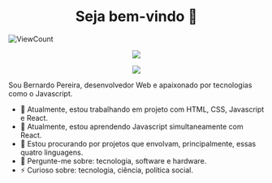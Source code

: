 <h1 align="center">
  Seja bem-vindo 👋  
</h1>

![ViewCount](https://views.whatilearened.today/views/github/BernardoOficial/views.svg)

<p align="center">
  <img align="center" src="https://github-readme-stats.vercel.app/api?username=BernardoOficial&hide=issues&show_icons=true&count_private=true&show_icons=true&include_all_commits=true&theme=dracula">
</p>
  
<p align="center">
  <img align="center" src="https://github-readme-stats.vercel.app/api/top-langs/?username=BernardoOficial&langs_count=9&layout=compact&hide=HASKELL,PYTHON&text_colorFFFFFF)](https://github.com/BernardoOficial/github-readme-stats&theme=dracula">
</p>

Sou Bernardo Pereira, desenvolvedor Web e apaixonado por tecnologias como o Javascript. 

- 🔭 Atualmente, estou trabalhando em projeto com HTML, CSS, Javascript e React.
- 🌱 Atualmente, estou aprendendo Javascript simultaneamente com React.
- 👯 Estou procurando por projetos que envolvam, principalmente, essas quatro linguagens.
- 💬 Pergunte-me sobre: tecnologia, software e hardware.
- ⚡ Curioso sobre: tecnologia, ciência, política social.
